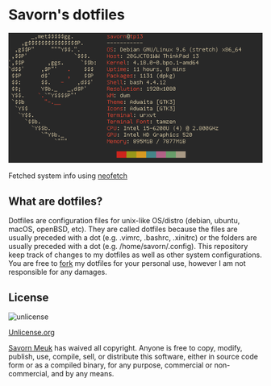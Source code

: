 # Savorn's dotfiles

![system info](neofetch.png)

Fetched system info using [neofetch](https://github.com/dylanaraps/neofetch)

## What are dotfiles?
Dotfiles are configuration files for unix-like OS/distro (debian, ubuntu, macOS, openBSD, etc). 
They are called dotfiles because the files are usually preceded with a dot (e.g. .vimrc, .bashrc, .xinitrc) or 
the folders are usually preceded with a dot (e.g. /home/savorn/.config). This repository keep track of changes to 
my dotfiles as well as other system configurations. You are free to [fork](https://github.com/savorn/dotfiles/fork) my dotfiles for your personal use, however I 
am not responsible for any damages.

## License
![unlicense](https://upload.wikimedia.org/wikipedia/commons/thumb/6/62/PD-icon.svg/32px-PD-icon.svg.png)

[Unlicense.org](http://unlicense.org/)

[Savorn Meuk](https://github.com/savorn) has waived all copyright. Anyone is free to copy, modify, publish, use, compile, sell, or
distribute this software, either in source code form or as a compiled
binary, for any purpose, commercial or non-commercial, and by any
means.

